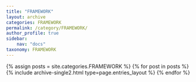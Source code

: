```yaml
---
title: "FRAMEWORK"
layout: archive
categories: FRAMEWORK
permalink: /category/FRAMEWORK/
author_profile: true
sidebar:
    nav: "docs"
taxonomy: FRAMEWORK
---
```


{% assign posts = site.categories.FRAMEWORK %}
{% for post in posts %} {% include archive-single2.html type=page.entries_layout %} {% endfor %}